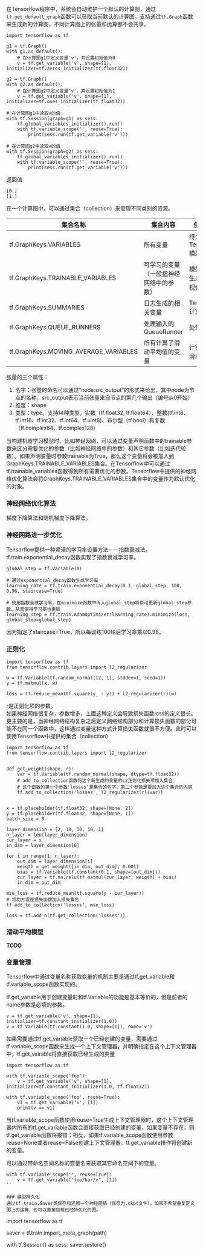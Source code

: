 在Tensorflow程序中，系统会自动维护一个默认的计算图，通过`tf.get_default_graph`函数可以获取当前默认的计算图。支持通过`tf.Graph`函数来生成新的计算图，不同计算图上的张量和运算都不会共享。

```
import tensorflow as tf

g1 = tf.Graph()
with g1.as_default():
    # 在计算图g1中定义变量'v'，并设置初始值为0
    v = tf.get_variable('v', shape=[1], initializer=tf.zeros_initializer(tf.float32))

g2 = tf.Graph()
with g2.as_default():
    # 在计算图g2中定义变量'v'，并设置初始值为1
    v = tf.get_variable('v', shape=[1], initializer=tf.ones_initializer(tf.float32))

# 在计算图g1中读取v的值
with tf.Session(graph=g1) as sess:
    tf.global_variables_initializer().run()
    with tf.variable_scope('', reuse=True):
        print(sess.run(tf.get_variable('v')))

# 在计算图g2中读取v的值
with tf.Session(graph=g2) as sess:
    tf.global_variables_initializer().run()
    with tf.variable_scope('', reuse=True):
        print(sess.run(tf.get_variable('v')))
```
返回值

```
[0.]
[1.]
```
在一个计算图中，可以通过集合（collection）来管理不同类别的资源。

| 集合名称 | 集合内容 | 使用场景 |
| --- | --- | --- |
| tf.GraphKeys.VARIABLES | 所有变量 | 持久化Tensorflow模型 |
| tf.GraphKeys.TRAINABLE_VARIABLES | 可学习的变量（一般指神经网络中的参数） | 模型训练、生成模型可视化内容 |
| tf.GraphKeys.SUMMARIES | 日志生成的相关变量 | TensorFlow计算可视化 |
| tf.GraphKeys.QUEUE_RUNNERS  | 处理输入的QueueRunner  | 处理输出 |
| tf.GraphKeys.MOVING_AVERAGE_VARIABLES | 所有计算了滑动平均值的变量 | 计算变蓝的滑动平均值 |

张量的三个属性：
1. 名字：张量的命名可以通过“node:src_output”的形式来给出，其中node为节点的名称，src_output表示当前张量来自节点的第几个输出（编号从0开始）
2. 维度：shape
3. 类型：type。支持14种类型，实数（tf.float32, tf.float64）、整数(tf.int8、tf.int16、tf.int32、tf.int64、tf.uint8)、布尔型（tf.bool）和复数（tf.complex64、tf.complex128）

当构建机器学习模型时，比如神经网络，可以通过变量声明函数中的trainable参数来区分需要优化的参数（比如神经网络中的参数）和其它参数（比如迭代轮数）。如果声明变量时参数trainable为True，那么这个变量将会被加入到GraphKeys.TRAINABLE_VARIABLES集合。在Tensorflow中可以通过tf.trainable_variables函数得到所有需要优化的参数。Tensorflow中提供的神经网络优化算法会将GraphKeys.TRAINABLE_VARIABLES集合中的变量作为默认优化的对象。

### 神经网络优化算法
梯度下降算法和随机梯度下降算法。

### 神经网路进一步优化
Tensorflow提供一种灵活的学习率设置方法——指数衰减法。tf.train.exponential_decay函数实现了指数衰减学习率。

```
global_step = tf.Variable(0)

# 通过exponential_decay函数生成学习率
learning_rate = tf.train.exponential_decay(0.1, global_step, 100, 0.96, staircase=True)

# 使用指数衰减学习率，在minimize函数中传入global_step将自动更新global_step参数，从而使得学习率也更新
learning_step = tf.train.AdamOptimizer(learning_rate).minimize(loss, global_step=global_step)
```
因为指定了staircase=True，所以每训练100轮后学习率乘以0.96。

### 正则化

```
import tensorflow as tf
from tensorflow.contrib.layers import l2_regularizer

w = tf.Variable(tf.random_normal([2, 1], stddev=1, seed=1))
y = tf.matmul(x, w)

loss = tf.reduce_mean(tf.square(y_ - y)) + l2_regularizer(r)(w)
```
r是正则化项的参数。<br>
如果神经网络很复杂，参数增多，上面这种定义会导致损失函数loss的定义很长。更主要的是，当神经网络结构复杂之后定义网络结构部分和计算损失函数的部分可能不在同一个函数中，这样通过变量这种方式计算损失函数就很不方便。此时可以使用Tensorflow中提供的集合（collection）

```
import tensorflow as tf
from tensorflow.contrib.layers import l2_regularizer


def get_weight(shape, r):
    var = tf.Variable(tf.random_normal(shape, dtype=tf.float32))
    # add_to_collection函数将这个新生成的变量的L2正则化损失项加入集合
    # 这个函数的第一个参数'losses'是集合的名字，第二个参数是要加入这个集合的内容
    tf.add_to_collection('losses', l2_regularizer(r)(var))


x = tf.placeholder(tf.float32, shape=[None, 2])
y = tf.placeholder(tf.float32, shape=[None, 1])
batch_size = 8

layer_dimension = [2, 10, 10, 10, 1]
n_layer = len(layer_dimension)
cur_layer = x
in_dim = layer_dimension[0]

for i in range(1, n_layer):
    out_dim = layer_dimension[i]
    weigth = get_weight([in_dim, out_dim], 0.001)
    bias = tf.Variable(tf.constant(0.1, shape=[out_dim]))
    cur_layer = tf.nn.relu(tf.matmul(cur_layer, weigth) + bias)
    in_dim = out_dim

mse_loss = tf.reduce_mean(tf.square(y - cur_layer))
# 将均方误差损失函数加入损失集合
tf.add_to_collection('losses', mse_loss)

loss = tf.add_n(tf.get_collection('losses'))
```

### 滑动平均模型
**TODO**

### 变量管理
Tensorflow中通过变量名称获取变量的机制主要是通过tf.get_variable和tf.variable_scope函数实现的。

tf.get_variable用于创建变量时和tf.Variable的功能是基本等价的，但是前者的name参数是必填的参数。

```
v = tf.get_variable('v', shape=[1], initializer=tf.constant_initializer(1.0))
v = tf.Variable(tf.constant(1.0, shape=[1]), name='v')
```
如果需要通过tf.get_variable获取一个已经创建的变量，需要通过tf.variable_scope函数来生成一个上下文管理器，并明确指定在这个上下文管理器中，tf.get_vairable将直接获取已经生成的变量

```
import tensorflow as tf

with tf.variable_scope('foo'):
    v = tf.get_variable('v', shape=[1], initializer=tf.constant_initializer(1.0, tf.float32))

with tf.variable_scope('foo', reuse=True):
    v1 = tf.get_variable('v', [1])
    print(v == v1)
```

当tf.variable_scope函数使用reuse=True生成上下文管理器时，这个上下文管理器内所有的tf.get_variable函数会直接获取已经创建的变量，如果变量不存在，则tf.get_variable函数将报错；相反，如果tf.variable_scope函数使用参数reuse=None或者reuse=False创建上下文管理器，tf.get_variable操作将创建新的变量。

可以通过带命名空间名称的变量名来获取其它命名空间下的变量。

```
with tf.variable_scope('', reuse=True):
    v = tf.get_variable('foo/bar/v', [1])
``

### 模型持久化
通过tf.train.Saver类保存和还原一个神经网络（保存为.ckpt文件）。如果不希望重复定义图上的运算，也可以直接加载已经持久化的图。

```
import tensorflow as tf

saver = tf.train.import_meta_graph(path)

with tf.Session() as sess:
    saver.restore()
```
